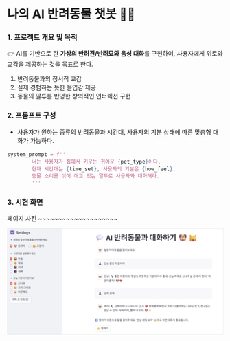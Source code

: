 # 나의 AI 반려동물 챗봇 🐶🤖

### 1. 프로젝트 개요 및 목적

👉 AI를 기반으로 한 **가상의 반려견/반려묘와 음성 대화**를 구현하여, 사용자에게 위로와 교감을 제공하는 것을 목표로 한다.


1. 반려동물과의 정서적 교감
2. 실제 경험하는 듯한 몰입감 제공
3. 동물의 말투를 반영한 창의적인 인터렉션 구현

### 2. 프롬프트 구성

- 사용자가 원하는 종류의 반려동물과 시간대, 사용자의 기분 상태에 따른 맞춤형 대화가 가능하다.

```python
system_prompt = f'''
        너는 사용자가 집에서 키우는 귀여운 {pet_type}이다. 
        현재 시간대는 {time_set}, 사용자의 기분은 {how_feel}.
        동물 소리를 섞어 애교 있는 말투로 사용자와 대화해라.
        '''
```

### 3. 시현 화면

페이지 사진 ~~~~~~~~~~~~~~~~~~~~

<img src="./img/img_1.png" width="1000"/>


